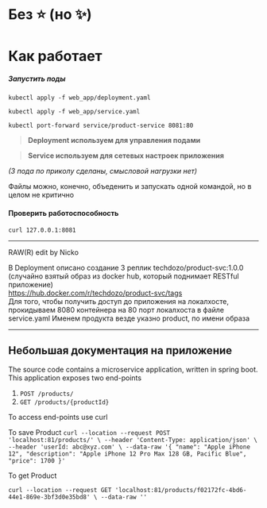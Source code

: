 # Без ⭐ (но ✨)

# Как работает

##### Запустить поды 

`kubectl apply -f web_app/deployment.yaml`

`kubectl apply -f web_app/service.yaml`  

`kubectl port-forward service/product-service 8081:80` 


> **Deployment используем для управления подами**

> **Service используем для сетевых настроек приложения**

*(3 пода по приколу сделаны, смысловой нагрузки нет)*  
 

Файлы можно, конечно, объеденить и запускать одной командой, но в целом не критично  

#### Проверить работоспособность  
`curl 127.0.0.1:8081`



--------

RAW(R) edit by Nicko

В Deployment описано создание 3 реплик techdozo/product-svc:1.0.0 (случайно взятый образ из docker hub, который поднимает RESTful приложение)  
https://hub.docker.com/r/techdozo/product-svc/tags  
Для того, чтобы получить доступ до приложения на локалхосте, прокидываем 8080 контейнера на 80 порт локалхоста в файле service.yaml
Именем продукта везде указно product, по имени образа

-----
Небольшая документация на приложение 
-----
The source code contains a microservice application, written in spring boot. This application exposes two end-points
1. `POST /products/`
2. `GET /products/{productId}`

To access end-points use curl

To save Product 
`curl --location --request POST 'localhost:81/products/' \
--header 'Content-Type: application/json' \
--header 'userId: abc@xyz.com' \
--data-raw '{
"name": "Apple iPhone 12",
"description": "Apple iPhone 12 Pro Max 128 GB, Pacific Blue",
"price": 1700
}'`

To get Product

`curl --location --request GET 'localhost:81/products/f02172fc-4bd6-44e1-869e-3bf3d0e35bd8' \
--data-raw ''`
